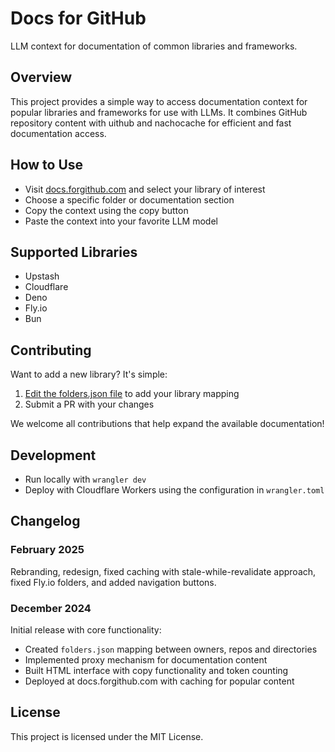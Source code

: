 # Docs for GitHub

LLM context for documentation of common libraries and frameworks.

## Overview

This project provides a simple way to access documentation context for popular libraries and frameworks for use with LLMs. It combines GitHub repository content with uithub and nachocache for efficient and fast documentation access.

## How to Use

* Visit [docs.forgithub.com](https://docs.forgithub.com) and select your library of interest
* Choose a specific folder or documentation section
* Copy the context using the copy button
* Paste the context into your favorite LLM model

## Supported Libraries

* Upstash
* Cloudflare
* Deno
* Fly.io
* Bun

## Contributing

Want to add a new library? It's simple:

1. [Edit the folders.json file](https://github.com/janwilmake/forgithub.docs/edit/main/public/folders.json) to add your library mapping
2. Submit a PR with your changes

We welcome all contributions that help expand the available documentation!

## Development

* Run locally with `wrangler dev`
* Deploy with Cloudflare Workers using the configuration in `wrangler.toml`

## Changelog

### February 2025
Rebranding, redesign, fixed caching with stale-while-revalidate approach, fixed Fly.io folders, and added navigation buttons.

### December 2024
Initial release with core functionality:
* Created `folders.json` mapping between owners, repos and directories
* Implemented proxy mechanism for documentation content
* Built HTML interface with copy functionality and token counting
* Deployed at docs.forgithub.com with caching for popular content

## License

This project is licensed under the MIT License.